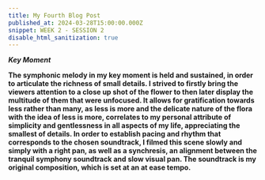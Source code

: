 ```yaml
---
title: My Fourth Blog Post
published_at: 2024-03-28T15:00:00.000Z
snippet: WEEK 2 - SESSION 2
disable_html_sanitization: true 
---
```



_**Key Moment**_

**The symphonic melody in my key moment is held and sustained, in order to articulate the richness of small details. I strived to firstly bring the viewers attention to a close up shot of the flower to then later display the multitude of them that were unfocused. It allows for gratification towards less rather than many, as less is more and the delicate nature of the flora with the idea of less is more, correlates to my personal attribute of simplicity and gentlessness in all aspects of my life, appreciating the smallest of details. In order to establish pacing and rhythm that corresponds to the chosen soundtrack, I filmed this scene slowly and simply with a right pan, as well as a synchresis, an alignment between the tranquil symphony soundtrack and slow visual pan. The soundtrack is my original composition, which is set at an at ease tempo.**



<!-- # This is h1

## This is h2

_underline_

**bold** -->
